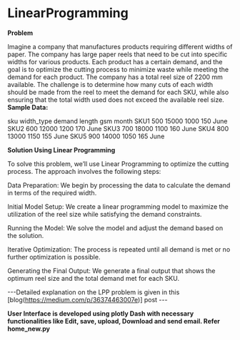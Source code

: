 # LinearProgramming
**Problem**

Imagine a company that manufactures products requiring different widths of paper. The company has large paper reels that need to be cut into specific widths for various products. Each product has a certain demand, and the goal is to optimize the cutting process to minimize waste while meeting the demand for each product.
The company has a total reel size of 2200 mm available. The challenge is to determine how many cuts of each width should be made from the reel to meet the demand for each SKU, while also ensuring that the total width used does not exceed the available reel size.
**Sample Data:**

sku	width_type	demand	length	gsm	month
SKU1	500	15000	1000	150	June
SKU2	600	12000	1200	170	June
SKU3	700	18000	1100	160	June
SKU4	800	13000	1150	155	June
SKU5	900	14000	1050	165	June

**Solution Using Linear Programming**

To solve this problem, we’ll use Linear Programming to optimize the cutting process. The approach involves the following steps:

Data Preparation: We begin by processing the data to calculate the demand in terms of the required width.

Initial Model Setup: We create a linear programming model to maximize the utilization of the reel size while satisfying the demand constraints.

Running the Model: We solve the model and adjust the demand based on the solution.

Iterative Optimization: The process is repeated until all demand is met or no further optimization is possible.

Generating the Final Output: We generate a final output that shows the optimum reel size and the total demand met for each SKU.

 ---Detailed explanation on the LPP problem is given in this [blog(https://medium.com/p/36374463007e)] post ---

**User Interface is developed using plotly Dash with necessary functionalities like Edit, save, upload, Download and send email. Refer home_new.py**
